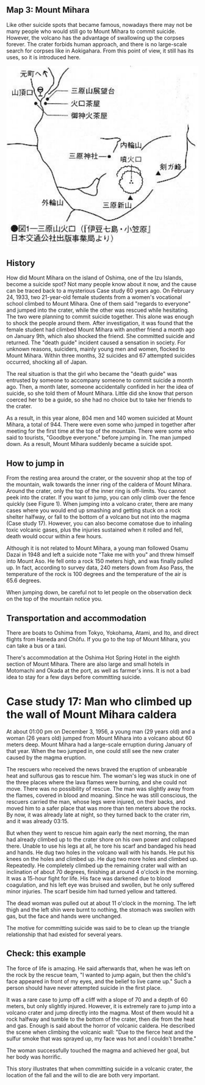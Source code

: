 ## Map 3: Mount Mihara

Like other suicide spots that became famous, nowadays there may not be many people who would still go to Mount Mihara to commit suicide. However, the volcano has the advantage of swallowing up the corpses forever. The crater forbids human approach, and there is no large-scale search for corpses like in Aokigahara. From this point of view, it still has its uses, so it is introduced here.

![Figure 1: Map of Mount Mihara caldera.](img/map_3_1.png)

## History

How did Mount Mihara on the island of Oshima, one of the Izu Islands, become a suicide spot? Not many people know about it now, and the cause can be traced back to a mysterious Case study 60 years ago. On February 24, 1933, two 21-year-old female students from a women's vocational school climbed to Mount Mihara. One of them said "regards to everyone" and jumped into the crater, while the other was rescued while hesitating. The two were planning to commit suicide together. This alone was enough to shock the people around them. After investigation, it was found that the female student had climbed Mount Mihara with another friend a month ago on January 9th, which also shocked the friend. She committed suicide and returned. The "death guide" incident caused a sensation in society. For unknown reasons, suiciders, mainly young men and women, flocked to Mount Mihara. Within three months, 32 suicides and 67 attempted suicides occurred, shocking all of Japan.

The real situation is that the girl who became the "death guide" was entrusted by someone to accompany someone to commit suicide a month ago. Then, a month later, someone accidentally confided in her the idea of ​​​​suicide, so she told them of Mount Mihara. Little did she know that person coerced her to be a guide, so she had no choice but to take her friends to the crater.

As a result, in this year alone, 804 men and 140 women suicided at Mount Mihara, a total of 944. There were even some who jumped in together after meeting for the first time at the top of the mountain. There were some who said to tourists, "Goodbye everyone." before jumping in. The man jumped down. As a result, Mount Mihara suddenly became a suicide spot.

## How to jump in

From the resting area around the crater, or the souvenir shop at the top of the mountain, walk towards the inner ring of the caldera of Mount Mihara. Around the crater, only the top of the inner ring is off-limits. You cannot peek into the crater. If you want to jump, you can only climb over the fence quickly (see Figure 1). When jumping into a volcano crater, there are many cases where you would end up smashing and getting stuck on a rock shelter halfway, or fall to the bottom of a volcano but not into the magma (Case study 17). However, you can also become comatose due to inhaling toxic volcanic gases, plus the injuries sustained when it rolled and fell, death would occur within a few hours.

Although it is not related to Mount Mihara, a young man followed Osamu Dazai in 1948 and left a suicide note "Take me with you" and threw himself into Mount Aso. He fell onto a rock 150 meters high, and was finally pulled up. In fact, according to survey data, 240 meters down from Aso Pass, the temperature of the rock is 100 degrees and the temperature of the air is 65.6 degrees.

When jumping down, be careful not to let people on the observation deck on the top of the mountain notice you.

## Transportation and accommodation

There are boats to Oshima from Tokyo, Yokohama, Atami, and Ito, and direct flights from Haneda and Chōfu. If you go to the top of Mount Mihara, you can take a bus or a taxi.

There's accommodation at the Oshima Hot Spring Hotel in the eighth section of Mount Mihara. There are also large and small hotels in Motomachi and Okada at the port, as well as farmer's inns. It is not a bad idea to stay for a few days before committing suicide.

# Case study 17: Man who climbed up the wall of Mount Mihara caldera

At about 01:00 pm on December 3, 1956, a young man (29 years old) and a woman (26 years old) jumped from Mount Mihara into a volcano about 60 meters deep. Mount Mihara had a large-scale erruption during January of that year. When the two jumped in, one could still see the new crater caused by the magma eruption.

The rescuers who received the news braved the eruption of unbearable heat and sulfurous gas to rescue him. The woman's leg was stuck in one of the three places where the lava flames were burning, and she could not move. There was no possibility of rescue. The man was slightly away from the flames, covered in blood and moaning. Since he was still conscious, the rescuers carried the man, whose legs were injured, on their backs, and moved him to a safer place that was more than ten meters above the rocks. By now, it was already late at night, so they turned back to the crater rim, and it was already 03:15.

But when they went to rescue him again early the next morning, the man had already climbed up to the crater shore on his own power and collapsed there. Unable to use his legs at all, he tore his scarf and bandaged his head and hands. He dug two holes in the volcano wall with his hands. He put his knees on the holes and climbed up. He dug two more holes and climbed up. Repeatedly. He completely climbed up the remaining crater wall with an inclination of about 70 degrees, finishing at around 4 o'clock in the morning. It was a 15-hour fight for life. His face was darkened due to blood coagulation, and his left eye was bruised and swollen, but he only suffered minor injuries. The scarf beside him had turned yellow and tattered.

The dead woman was pulled out at about 11 o'clock in the morning. The left thigh and the left shin were burnt to nothing, the stomach was swollen with gas, but the face and hands were unchanged.

The motive for committing suicide was said to be to clean up the triangle relationship that had existed for several years.

## Check: this example

The force of life is amazing. He said afterwards that, when he was left on the rock by the rescue team, "I wanted to jump again, but then the child's face appeared in front of my eyes, and the belief to live came up." Such a person should have never attempted suicide in the first place.

It was a rare case to jump off a cliff with a slope of 70 and a depth of 60 meters, but only slightly injured. However, it is extremely rare to jump into a volcano crater and jump directly into the magma. Most of them would hit a rock halfway and tumble to the bottom of the crater, then die from the heat and gas. Enough is said about the horror of volcanic caldera. He described the scene when climbing the volcanic wall: "Due to the fierce heat and the sulfur smoke that was sprayed up, my face was hot and I couldn't breathe."

The woman successfully touched the magma and achieved her goal, but her body was horrific.

This story illustrates that when committing suicide in a volcanic crater, the location of the fall and the will to die are both very important.
